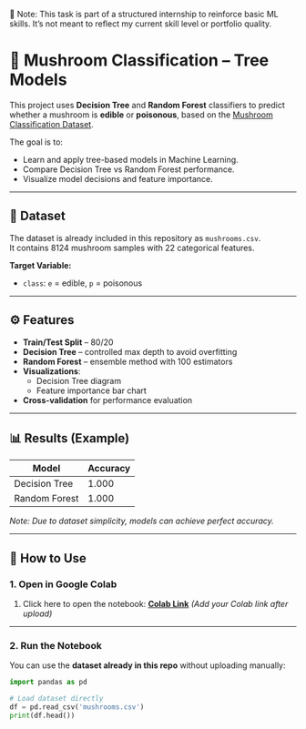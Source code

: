 📌 Note: This task is part of a structured internship to reinforce basic ML skills. It’s not meant to reflect my current skill level or portfolio quality.

# 🍄 Mushroom Classification – Tree Models

This project uses **Decision Tree** and **Random Forest** classifiers to predict whether a mushroom is **edible** or **poisonous**, based on the [Mushroom Classification Dataset](https://www.kaggle.com/datasets/uciml/mushroom-classification).

The goal is to:
- Learn and apply tree-based models in Machine Learning.
- Compare Decision Tree vs Random Forest performance.
- Visualize model decisions and feature importance.

---

## 📂 Dataset
The dataset is already included in this repository as `mushrooms.csv`.  
It contains 8124 mushroom samples with 22 categorical features.

**Target Variable:**
- `class`: `e` = edible, `p` = poisonous

---

## ⚙️ Features
- **Train/Test Split** – 80/20
- **Decision Tree** – controlled max depth to avoid overfitting
- **Random Forest** – ensemble method with 100 estimators
- **Visualizations**:
  - Decision Tree diagram
  - Feature importance bar chart
- **Cross-validation** for performance evaluation

---

## 📊 Results (Example)
| Model            | Accuracy |
|------------------|----------|
| Decision Tree    | 1.000    |
| Random Forest    | 1.000    |

*Note: Due to dataset simplicity, models can achieve perfect accuracy.*

---

## 🚀 How to Use

### **1. Open in Google Colab**
1. Click here to open the notebook: **[Colab Link]()** *(Add your Colab link after upload)*

---

### **2. Run the Notebook**
You can use the **dataset already in this repo** without uploading manually:
```python
import pandas as pd

# Load dataset directly
df = pd.read_csv('mushrooms.csv')
print(df.head())
